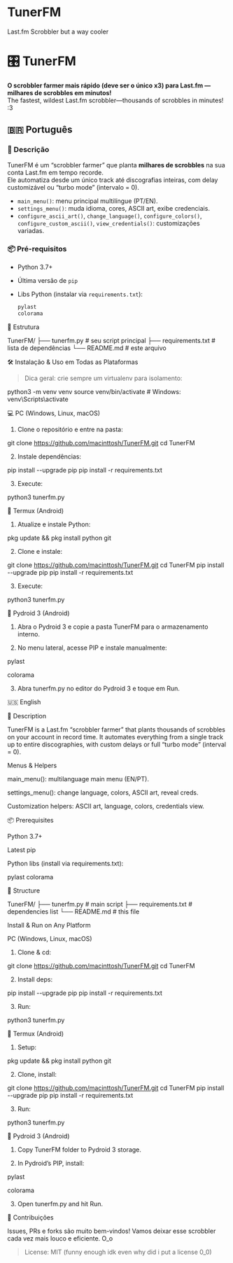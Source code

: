 # TunerFM
Last.fm Scrobbler but a way cooler




# 🎛️ TunerFM

**O scrobbler farmer mais rápido (deve ser o único x3) para Last.fm — milhares de scrobbles em minutos!**  
The fastest, wildest Last.fm scrobbler—thousands of scrobbles in minutes! :3


## 🇧🇷 Português

### 🚀 Descrição
TunerFM é um “scrobbler farmer” que planta **milhares de scrobbles** na sua conta Last.fm em tempo recorde.  
Ele automatiza desde um único track até discografias inteiras, com delay customizável ou “turbo mode” (intervalo = 0).  

  - `main_menu()`: menu principal multilíngue (PT/EN).  
  - `settings_menu()`: muda idioma, cores, ASCII art, exibe credenciais.  
  - `configure_ascii_art()`, `change_language()`, `configure_colors()`, `configure_custom_ascii()`, `view_credentials()`: customizações variadas.  

### 📦 Pré-requisitos
- Python 3.7+  
- Última versão de `pip`  
- Libs Python (instalar via `requirements.txt`):

  ```txt
  pylast
  colorama

📁 Estrutura

TunerFM/
├── tunerfm.py         # seu script principal
├── requirements.txt   # lista de dependências
└── README.md          # este arquivo

🛠️ Instalação & Uso em Todas as Plataformas

> Dica geral: crie sempre um virtualenv para isolamento:

python3 -m venv venv
source venv/bin/activate  # Windows: venv\Scripts\activate



💻 PC (Windows, Linux, macOS)

1. Clone o repositório e entre na pasta:

git clone https://github.com/macinttosh/TunerFM.git
cd TunerFM


2. Instale dependências:

pip install --upgrade pip
pip install -r requirements.txt


3. Execute:

python3 tunerfm.py



📱 Termux (Android)

1. Atualize e instale Python:

pkg update && pkg install python git


2. Clone e instale:

git clone https://github.com/macinttosh/TunerFM.git
cd TunerFM
pip install --upgrade pip
pip install -r requirements.txt


3. Execute:

python3 tunerfm.py



🤖 Pydroid 3 (Android)

1. Abra o Pydroid 3 e copie a pasta TunerFM para o armazenamento interno.


2. No menu lateral, acesse PIP e instale manualmente:

pylast

colorama



3. Abra tunerfm.py no editor do Pydroid 3 e toque em Run.


🇺🇸 English

🚀 Description

TunerFM is a Last.fm “scrobbler farmer” that plants thousands of scrobbles on your account in record time.
It automates everything from a single track up to entire discographies, with custom delays or full “turbo mode” (interval = 0).


Menus & Helpers

main_menu(): multilanguage main menu (EN/PT).

settings_menu(): change language, colors, ASCII art, reveal creds.

Customization helpers: ASCII art, language, colors, credentials view.



📦 Prerequisites

Python 3.7+

Latest pip

Python libs (install via requirements.txt):

pylast
colorama


📁 Structure

TunerFM/
├── tunerfm.py         # main script
├── requirements.txt   # dependencies list
└── README.md          # this file

Install & Run on Any Platform



 PC (Windows, Linux, macOS)

1. Clone & cd:

git clone https://github.com/macinttosh/TunerFM.git
cd TunerFM


2. Install deps:

pip install --upgrade pip
pip install -r requirements.txt


3. Run:

python3 tunerfm.py



📱 Termux (Android)

1. Setup:

pkg update && pkg install python git


2. Clone, install:

git clone https://github.com/macinttosh/TunerFM.git
cd TunerFM
pip install --upgrade pip
pip install -r requirements.txt


3. Run:

python3 tunerfm.py



🤖 Pydroid 3 (Android)

1. Copy TunerFM folder to Pydroid 3 storage.


2. In Pydroid’s PIP, install:

pylast

colorama



3. Open tunerfm.py and hit Run.





🎉 Contribuições

Issues, PRs e forks são muito bem-vindos! Vamos deixar esse scrobbler cada vez mais louco e eficiente. O⁠_⁠o




> License: MIT
(funny enough idk even why did i put a license 0_0)





